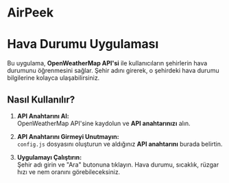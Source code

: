 # AirPeek
# Hava Durumu Uygulaması

Bu uygulama, **OpenWeatherMap API'si** ile kullanıcıların şehirlerin hava durumunu öğrenmesini sağlar. Şehir adını girerek, o şehirdeki hava durumu bilgilerine kolayca ulaşabilirsiniz.

## Nasıl Kullanılır?

1. **API Anahtarını Al:**  
   OpenWeatherMap API'sine kaydolun ve **API anahtarınızı** alın.

2. **API Anahtarını Girmeyi Unutmayın:**  
   `config.js` dosyasını oluşturun ve aldığınız **API anahtarını** burada belirtin.

3. **Uygulamayı Çalıştırın:**  
   Şehir adı girin ve "Ara" butonuna tıklayın. Hava durumu, sıcaklık, rüzgar hızı ve nem oranını görebileceksiniz.

